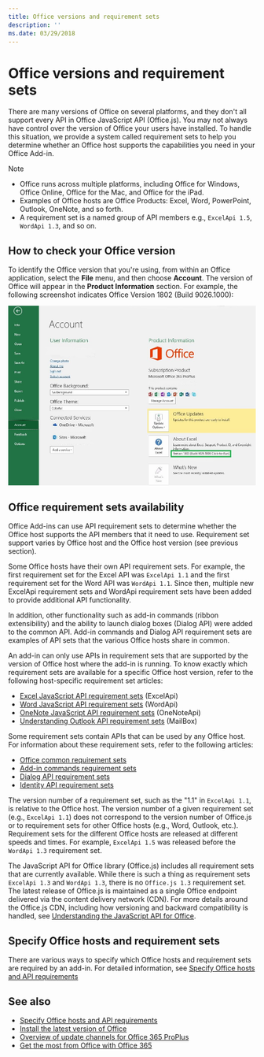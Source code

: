 ```yaml
---
title: Office versions and requirement sets
description: ''
ms.date: 03/29/2018
---
```


# Office versions and requirement sets

There are many versions of Office on several platforms, and they don't all support every API in Office JavaScript API (Office.js). You may not always have control over the version of Office your users have installed.  To handle this situation, we provide a system called requirement sets to help you determine whether an Office host supports the capabilities you need in your Office Add-in. 

> [!NOTE]
> - Office runs across multiple platforms, including Office for Windows, Office Online, Office for the Mac, and Office for the iPad.  
> - Examples of Office hosts are Office Products: Excel, Word, PowerPoint, Outlook, OneNote, and so forth.  
> - A requirement set is a named group of API members e.g., `ExcelApi 1.5`, `WordApi 1.3`, and so on.  


## How to check your Office version

To identify the Office version that you're using, from within an Office application, select the **File** menu, and then choose **Account**. The version of Office will appear in the **Product Information** section. For example, the following screenshot indicates Office Version 1802 (Build 9026.1000):

![Checking your Office version](../images/office-version-number-ui.jpg)


## Office requirement sets availability

Office Add-ins can use API requirement sets to determine whether the Office host supports the API members that it need to use. Requirement set support varies by Office host and the Office host version (see previous section).

Some Office hosts have their own API requirement sets. For example, the first requirement set for the Excel API was `ExcelApi 1.1` and the first requirement set for the Word API was `WordApi 1.1`. Since then, multiple new ExcelApi requirement sets and WordApi requirement sets have been added to provide additional API functionality.

In addition, other functionality such as add-in commands (ribbon extensibility) and the ability to launch dialog boxes (Dialog API) were added to the common API. Add-in commands and Dialog API requirement sets are examples of API sets that the various Office hosts share in common.

An add-in can only use APIs in requirement sets that are supported by the version of Office host where the add-in is running. To know exactly which requirement sets are available for a specific Office host version, refer to the following host-specific requirement set articles:

- [Excel JavaScript API requirement sets](https://docs.microsoft.com/office/dev/add-ins/reference/requirement-sets/excel-api-requirement-sets?view=office-js) (ExcelApi)
- [Word JavaScript API requirement sets](https://docs.microsoft.com/office/dev/add-ins/reference/requirement-sets/word-api-requirement-sets?view=office-js) (WordApi)
- [OneNote JavaScript API requirement sets](https://docs.microsoft.com/office/dev/add-ins/reference/requirement-sets/onenote-api-requirement-sets?view=office-js) (OneNoteApi)
- [Understanding Outlook API requirement sets](https://docs.microsoft.com/office/dev/add-ins/reference/requirement-sets/outlook-api-requirement-sets?view=office-js) (MailBox)

Some requirement sets contain APIs that can be used by any Office host. For information about these requirement sets, refer to the following articles:

- [Office common requirement sets](https://docs.microsoft.com/office/dev/add-ins/reference/requirement-sets/office-add-in-requirement-sets?view=office-js)
- [Add-in commands requirement sets](https://docs.microsoft.com/office/dev/add-ins/reference/requirement-sets/add-in-commands-requirement-sets?view=office-js)
- [Dialog API requirement sets](https://docs.microsoft.com/office/dev/add-ins/reference/requirement-sets/dialog-api-requirement-sets?view=office-js)
- [Identity API requirement sets](https://docs.microsoft.com/office/dev/add-ins/reference/requirement-sets/identity-api-requirement-sets?view=office-js)

The version number of a requirement set, such as the "1.1" in `ExcelApi 1.1`, is relative to the Office host. The version number of a given requirement set (e.g., `ExcelApi 1.1`) does not correspond to the version number of Office.js or to requirement sets for other Office hosts (e.g., Word, Outlook, etc.).  Requirement sets for the different Office hosts are released at different speeds and times. For example, `ExcelApi 1.5` was released before the `WordApi 1.3` requirement set.

The JavaScript API for Office library (Office.js) includes all requirement sets that are currently available. While there is such a thing as requirement sets `ExcelApi 1.3` and `WordApi 1.3`, there is no `Office.js 1.3` requirement set. The latest release of Office.js is maintained as a single Office endpoint delivered via the content delivery network (CDN). For more details around the Office.js CDN, including how versioning and backward compatibility is handled, see [Understanding the JavaScript API for Office](https://docs.microsoft.com/office/dev/add-ins/develop/understanding-the-javascript-api-for-office).

## Specify Office hosts and requirement sets

There are various ways to specify which Office hosts and requirement sets are required by an add-in.  For detailed information, see [Specify Office hosts and API requirements](https://docs.microsoft.com/office/dev/add-ins/develop/specify-office-hosts-and-api-requirements)


## See also

- [Specify Office hosts and API requirements](https://docs.microsoft.com/office/dev/add-ins/develop/specify-office-hosts-and-api-requirements)
- [Install the latest version of Office](https://docs.microsoft.com/office/dev/add-ins/develop/install-latest-office-version)
- [Overview of update channels for Office 365 ProPlus](https://docs.microsoft.com/deployoffice/overview-of-update-channels-for-office-365-proplus)
- [Get the most from Office with Office 365](https://products.office.com/compare-all-microsoft-office-products?tab=2)
